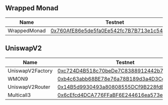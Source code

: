 ## Wrapped Monad

| Name                                 | Testnet                                                                                                                                      | 
| ------------------------------------ | -------------------------------------------------------------------------------------------------------------------------------------------- | 
| WrappedMonad                         | [0x760AfE86e5de5fa0Ee542fc7B7B713e1c5425701](https://explorer.monad-testnet.category.xyz/address/0x760AfE86e5de5fa0Ee542fc7B7B713e1c5425701) |

## UniswapV2
| Name                                 | Testnet                                                                                                                                      | 
| ------------------------------------ | -------------------------------------------------------------------------------------------------------------------------------------------- | 
| UniswapV2Factory                     | [0xc724D4B518c70beDe7C8388912442b74809558D9](https://explorer.monad-testnet.category.xyz/address/0xc724D4B518c70beDe7C8388912442b74809558D9) | 
| WMON9                                | [0xb4c63abb68BE78e76a78B189d3a4D3Cd94e3838b](https://explorer.monad-testnet.category.xyz/address/0xb4c63abb68BE78e76a78B189d3a4D3Cd94e3838b) | 
| UniswapV2Router                      | [0x14B5d9930493a80808555DCf9B228fdEc460cd92](https://explorer.monad-testnet.category.xyz/address/0x14B5d9930493a80808555DCf9B228fdEc460cd92) | 
| Multicall3                           | [0x6cEfcd4DCA776FFaBF6E244616ea573e4d646566](https://explorer.monad-testnet.category.xyz/address/0x6cEfcd4DCA776FFaBF6E244616ea573e4d646566) | 
